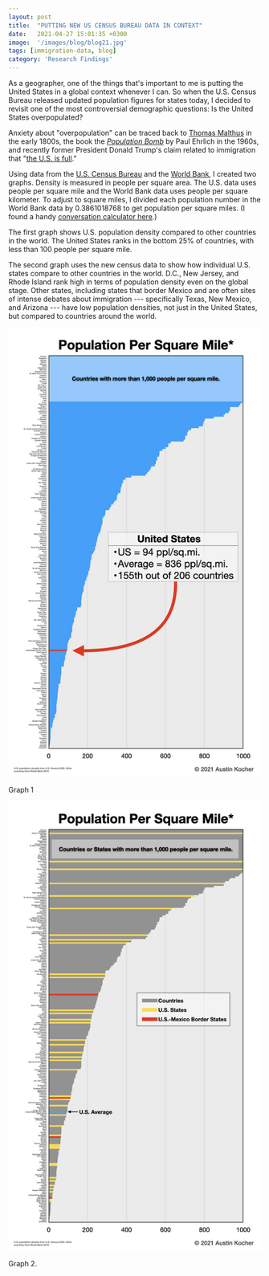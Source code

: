 ```yaml
---
layout: post
title:  "PUTTING NEW US CENSUS BUREAU DATA IN CONTEXT"
date:   2021-04-27 15:01:35 +0300
image:  '/images/blog/blog21.jpg' 
tags: [immigration-data, blog]
category: 'Research Findings'
---
```

As a geographer, one of the things that's important to me is putting the United States in a global context whenever I can. So when the U.S. Census Bureau released updated population figures for states today, I decided to revisit one of the most controversial demographic questions: Is the United States overpopulated?

Anxiety about "overpopulation" can be traced back to [Thomas Malthus](https://en.wikipedia.org/wiki/Thomas_Robert_Malthus) in the early 1800s, the book the [*Population Bomb*](https://en.wikipedia.org/wiki/The_Population_Bomb) by Paul Ehrlich in the 1960s, and recently former President Donald Trump's claim related to immigration that "[the U.S. is full](https://apnews.com/article/d604da469caf44fb854fd05a67ee15d7)."

Using data from the [U.S. Census Bureau](https://www.census.gov/data/tables/2020/dec/2020-apportionment-data.html) and the [World Bank](https://data.worldbank.org/indicator/EN.POP.DNST), I created two graphs. Density is measured in people per square area. The U.S. data uses people per square mile and the World Bank data uses people per square kilometer. To adjust to square miles, I divided each population number in the World Bank data by 0.3861018768 to get population per square miles. (I found a handy [conversation calculator here](https://www.calculator.net/conversion-calculator.html).)

The first graph shows U.S. population density compared to other countries in the world. The United States ranks in the bottom 25% of countries, with less than 100 people per square mile.

The second graph uses the new census data to show how individual U.S. states compare to other countries in the world. D.C., New Jersey, and Rhode Island rank high in terms of population density even on the global stage. Other states, including states that border Mexico and are often sites of intense debates about immigration --- specifically Texas, New Mexico, and Arizona --- have low population densities, not just in the United States, but compared to countries around the world.

![Graph 1](/images/blog/blog21-1.jpeg)

Graph 1

![Graph 2.](/images/blog/blog21-2.jpeg)

Graph 2.